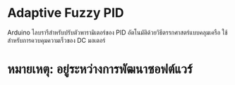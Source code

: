 # Adaptive Fuzzy PID
Arduino ไลบรารีสำหรับปรับตัวพารามิเตอร์ของ PID อัตโนมัติด้วยวิธีตรรกศาสตร์แบบคลุมเครือ ใช้สำหรับการควบคุมความเร็วของ DC มอเตอร์

# หมายเหตุ: อยู่ระหว่างการพัฒนาซอฟต์แวร์

